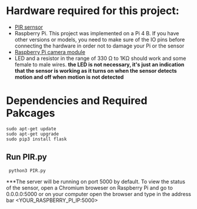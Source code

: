 # Hardware required for this project:
- [PIR sernsor](https://www.adafruit.com/product/189#technical-details)
- Raspberry Pi. This project was implemented on a Pi 4 B. If you have other versions or models, you need to make sure of the IO pins before connecting the hardware in order not to damage your Pi or the sensor
- [Raspberry Pi camera module](https://www.raspberrypi.org/products/camera-module-v2/)
- LED and a resistor in the range of 330 Ω to 1KΩ should work and some female to male wires. **the LED is not necessary, it's just an indication that the sensor is working as it turns on when the sensor detects motion and off when motion is not detected**

# Dependencies and Required Pakcages
```
sudo apt-get update 
sudo apt-get upgrade
sudo pip3 install flask
```
## Run PIR.py
` python3 PIR.py`

***The server will be running on port 5000 by default. To view the status of the sensor, open a Chromium broweser on Raspberry Pi and go to 0.0.0.0:5000 or on your computer open the browser and type in the address bar <YOUR_RASPBERRY_PI_IP:5000>
